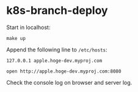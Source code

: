 # k8s-branch-deploy

Start in localhost:

```shell
make up
```

Append the following line to `/etc/hosts`:

```
127.0.0.1 apple.hoge-dev.myproj.com
```

```shell
open http://apple.hoge-dev.myproj.com:8080
```

Check the console log on browser and server log.
